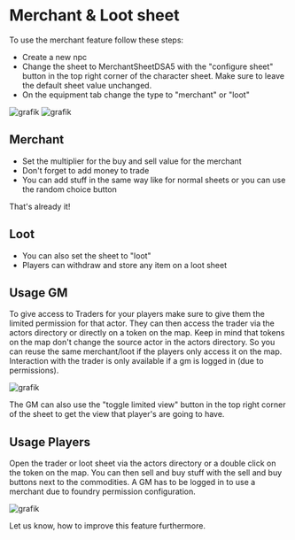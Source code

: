 # Merchant & Loot sheet
To use the merchant feature follow these steps: 

* Create a new npc
* Change the sheet to MerchantSheetDSA5 with the "configure sheet" button in the top right corner of the character sheet. Make sure to leave the default sheet value unchanged.
* On the equipment tab change the type to "merchant" or "loot"

![grafik](https://user-images.githubusercontent.com/44941845/112885213-c5bc9580-90d0-11eb-8f4a-4a14e1977d30.png)
![grafik](https://user-images.githubusercontent.com/44941845/112885235-cd7c3a00-90d0-11eb-9a71-0cd64161060a.png)

## Merchant
* Set the multiplier for the buy and sell value for the merchant
* Don't forget to add money to trade
* You can add stuff in the same way like for normal sheets or you can use the random choice button

That's already it!

## Loot
* You can also set the sheet to "loot"
* Players can withdraw and store any item on a loot sheet

## Usage GM
To give access to Traders for your players make sure to give them the limited permission for that actor.
They can then access the trader via the actors directory or directly on a token on the map. 
Keep in mind that tokens on the map don't change the source actor in the actors directory. So you can reuse the same merchant/loot if the players only access it on the map.
Interaction with the trader is only available if a gm is logged in (due to permissions).

![grafik](https://user-images.githubusercontent.com/44941845/112885292-dff67380-90d0-11eb-89fd-291e5716a434.png)

The GM can also use the "toggle limited view" button in the top right corner of the sheet to get the view that player's are going to have.

## Usage Players
Open the trader or loot sheet via the actors directory or a double click on the token on the map. You can then sell and buy stuff with the sell and buy buttons next to the commodities. A GM has to be logged in to use a merchant due to foundry permission configuration.

![grafik](https://user-images.githubusercontent.com/44941845/112885440-0e744e80-90d1-11eb-9d11-64a441991eb6.png)


Let us know, how to improve this feature furthermore.
